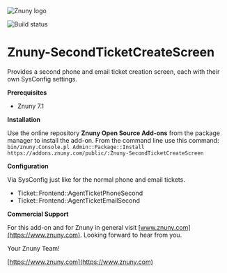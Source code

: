 ![Znuny logo](https://www.znuny.com/assets/images/logo_small.png)

![Build status](https://badge.proxy.znuny.com/Znuny4OTRS-SecondTicketCreateScreen/rel-7_1)

Znuny-SecondTicketCreateScreen
==============================
Provides a second phone and email ticket creation screen, each with their own SysConfig settings.

**Prerequisites**

- Znuny 7.1

**Installation**

Use the online repository **Znuny Open Source Add-ons** from the package manager to install the add-on. From the command line use this command: `bin/znuny.Console.pl Admin::Package::Install  https://addons.znuny.com/public/:Znuny-SecondTicketCreateScreen`

**Configuration**

Via SysConfig just like for the normal phone and email tickets.

* Ticket::Frontend::AgentTicketPhoneSecond
* Ticket::Frontend::AgentTicketEmailSecond

**Commercial Support**

For this add-on and for Znuny in general visit [www.znuny.com](https://www.znuny.com). Looking forward to hear from you.


Your Znuny Team!

[https://www.znuny.com](https://www.znuny.com)
